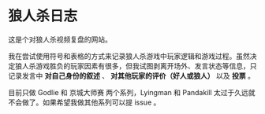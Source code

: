 # 狼人杀日志
这是个对狼人杀视频复盘的网站。

我在尝试使用符号和表格的方式来记录狼人杀游戏中玩家逻辑和游戏过程。虽然决定狼人杀游戏胜负的玩家因素有很多，但我试图剥离开场外、发言状态等信息，只记录发言中 **对自己身份的叙述** 、 **对其他玩家的评价（好人或狼人）** 以及 **投票** 。

目前只做 Godlie 和 京城大师赛 两个系列，Lyingman 和 Pandakill 太过于久远就不会做了。如果希望我做其他系列可以提 issue 。
